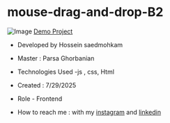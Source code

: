 # mouse-drag-and-drop-B2
![Image](https://github.com/user-attachments/assets/c106dadc-6bf7-4c8f-b590-c24848330dce)
[Demo Project](https://hosseinsaedmohkam.github.io/mouse-drag-and-drop-B2/)

- Developed by Hossein saedmohkam

- Master : Parsa Ghorbanian 

- Technologies Used -js , css, Html 

- Created : 7/29/2025

- Role - Frontend

- How to reach me : with my [instagram](https://www.instagram.com/Hossein_saedmohkam.dev) and [linkedin](https://www.linkedin.com/in/Hossein-saedmohkam)

